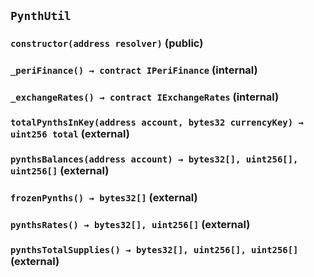 ## `PynthUtil`

### `constructor(address resolver)` (public)

### `_periFinance() → contract IPeriFinance` (internal)

### `_exchangeRates() → contract IExchangeRates` (internal)

### `totalPynthsInKey(address account, bytes32 currencyKey) → uint256 total` (external)

### `pynthsBalances(address account) → bytes32[], uint256[], uint256[]` (external)

### `frozenPynths() → bytes32[]` (external)

### `pynthsRates() → bytes32[], uint256[]` (external)

### `pynthsTotalSupplies() → bytes32[], uint256[], uint256[]` (external)
